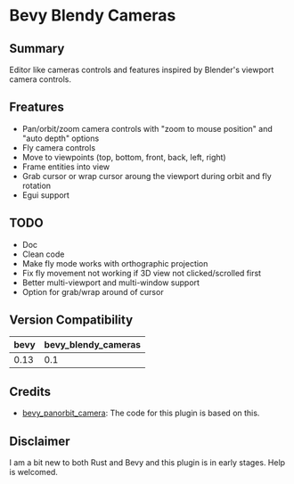 # Bevy Blendy Cameras

## Summary

Editor like cameras controls and features inspired by Blender's viewport 
camera controls.

## Freatures

- Pan/orbit/zoom camera controls with "zoom to mouse position" and 
  "auto depth" options
- Fly camera controls
- Move to viewpoints (top, bottom, front, back, left, right)
- Frame entities into view
- Grab cursor or wrap cursor aroung the viewport during orbit and fly rotation
- Egui support

## TODO

- Doc
- Clean code
- Make fly mode works with orthographic projection
- Fix fly movement not working if 3D view not clicked/scrolled first
- Better multi-viewport and multi-window support
- Option for grab/wrap around of cursor

## Version Compatibility

| bevy | bevy_blendy_cameras |
|------|---------------------|
| 0.13 | 0.1                 |

## Credits

- [bevy_panorbit_camera](https://github.com/Plong/bevy_panorbit_camera): The 
code for this plugin is based on this.

## Disclaimer

I am a bit new to both Rust and Bevy and this plugin is in early stages. Help 
is welcomed.
